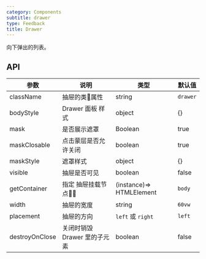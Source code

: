 ```yaml
---
category: Components
subtitle: drawer
type: Feedback
title: Drawer
---
```


向下弹出的列表。

## API
| 参数 | 说明 | 类型 | 默认值 |
| --- | --- | --- | --- |
| className | 抽屉的类属性 | string | `drawer` |
| bodyStyle | Drawer 面板 样式 | object | {} |
| mask | 是否展示遮罩 | Boolean | true |
| maskClosable | 点击蒙层是否允许关闭 | boolean | true |
| maskStyle | 遮罩样式 | object | {} |
| visible | 抽屉是否可见 | boolean | false |
| getContainer | 指定 抽屉挂载节点 | (instance)=> HTMLElement | `body` |
| width | 抽屉的宽度 | string | `60vw` |
| placement | 抽屉的方向 | `left` 或 `right` | `left` |
| destroyOnClose | 关闭时销毁 Drawer 里的子元素 | boolean | false |


